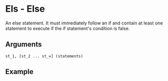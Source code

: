 # Els - Else

An else statement. It must immediately follow an if and contain at least one statement to execute if the if statement's condition is false.

## Arguments

```st_1, [st_2 ... st_∞] (statements)```

## Example

<editor :code='`
Else Example
by Milo Jacobs\n
was var two.
when par var one. pri "value is one"!
else print "value is two"!
`' 
:code-wordier="`
Else Example
by Milo Jacobs\n
'Was var two?'
When I compared var to one, it was awesome.
I printed &quot;value is one&quot;!
else, I printed &quot;value is two&quot;!
`"
output-method='console'></editor>